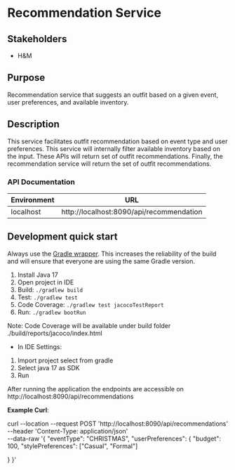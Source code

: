 #  Recommendation Service

## Stakeholders

* H&M

## Purpose
Recommendation service that suggests an outfit based on a given event, user preferences, and available inventory.

## Description
This service facilitates outfit recommendation based on event type and user preferences.
This service will internally filter available inventory based on the input.
These APIs will return set of outfit recommendations.
Finally, the recommendation service will return the set of outfit recommendations.

### API Documentation

| Environment    | URL                                      |
| -------------- |------------------------------------------|
| localhost      | http://localhost:8090/api/recommendation |


## Development quick start

Always use the [Gradle wrapper](https://docs.gradle.org/current/userguide/gradle_wrapper.html). This increases the
reliability of the build and will ensure that everyone are using the same Gradle version.

1. Install Java 17
2. Open project in IDE
3. Build: `./gradlew build`
4. Test: `./gradlew test`
5. Code Coverage: `./gradlew test jacocoTestReport`
6. Run: `./gradlew bootRun`

Note: Code Coverage will be available under build folder ./build/reports/jacoco/index.html

* In IDE Settings:

1. Import project select from gradle
2. Select java 17 as SDK
3. Run

After running the application the endpoints are accessible on http://localhost:8090/api/recommendations

**Example Curl**:

curl --location --request POST 'http://localhost:8090/api/recommendations' \
--header 'Content-Type: application/json' \
--data-raw '{
"eventType": "CHRISTMAS",
"userPreferences": {
"budget": 100,
"stylePreferences": ["Casual", "Formal"]

}
}'


